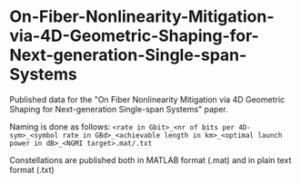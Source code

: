 
# On-Fiber-Nonlinearity-Mitigation-via-4D-Geometric-Shaping-for-Next-generation-Single-span-Systems
Published data for the "On Fiber Nonlinearity Mitigation via 4D Geometric Shaping for Next-generation Single-span Systems" paper.

Naming is done as follows: `<rate in Gbit>_<nr of bits per 4D-sym>_<symbol rate in GBd>_<achievable length in km>_<optimal launch power in dB>_<NGMI target>.mat/.txt`

Constellations are published both in MATLAB format (.mat) and in plain text format (.txt)